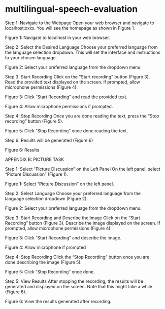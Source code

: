 # multilingual-speech-evaluation

Step 1: Navigate to the Webpage
Open your web browser and navigate to localhost:xxxx.
You will see the homepage as shown in Figure 1.


Figure 1: Navigate to localhost in your web browser.


Step 2: Select the Desired Language
Choose your preferred language from the language selection dropdown.
This will set the interface and instructions to your chosen language.

Figure 2: Select your preferred language from the dropdown menu




Step 3: Start Recording
Click on the “Start recording” button (Figure 3).
Read the provided text displayed on the screen.
If prompted, allow microphone permissions (Figure 4).


Figure 3: Click “Start Recording” and read the provided text. 


Figure 4: Allow microphone permissions if prompted.

Step 4: Stop Recording
Once you are done reading the text, press the “Stop recording” button (Figure 5).

Figure 5: Click “Stop Recording” once done reading the text.

Step 6: Results will be generated (Figure 6)

Figure 6: Results

APPENDIX B: PICTURE TASK

Step 1: Select “Picture Discussion” on the Left Panel
On the left panel, select “Picture Discussion” (Figure 1).


Figure 1: Select “Picture Discussion” on the left panel.

Step 2: Select Language
Choose your preferred language from the language selection dropdown (Figure 2).


Figure 2: Select your preferred language from the dropdown menu.

Step 3: Start Recording and Describe the Image
Click on the “Start Recording” button (Figure 3).
Describe the image displayed on the screen.
If prompted, allow microphone permissions (Figure 4).


Figure 3: Click “Start Recording” and describe the image.


Figure 4: Allow microphone if prompted


Step 4: Stop Recording
Click the “Stop Recording” button once you are done describing the image (Figure 5).

Figure 5: Click “Stop Recording” once done.

Step 5: View Results
After stopping the recording, the results will be generated and displayed on the screen. Note that this might take a while (Figure 6).


Figure 6: View the results generated after recording.
